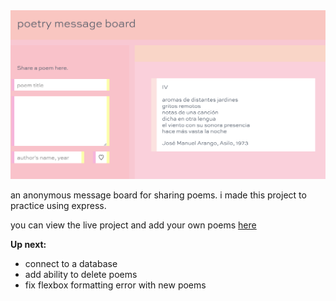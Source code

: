 <a href="https://minimessageboard-production-86be.up.railway.app/">
<img src="https://github.com/xewar/projectThumbnails/blob/b2232af88f6aaa3c1c14d7c0b698be0f41bb2732/minimessageboard.png" width="800"></a>

an anonymous message board for sharing poems. i made this project to practice using express.

you can view the live project and add your own poems [here](https://minimessageboard-production-86be.up.railway.app/)

**Up next:**

- connect to a database
- add ability to delete poems
- fix flexbox formatting error with new poems
